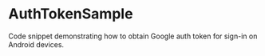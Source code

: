 AuthTokenSample
===============

Code snippet demonstrating how to obtain Google auth token for sign-in on Android devices.
